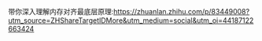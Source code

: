 带你深入理解内存对齐最底层原理:https://zhuanlan.zhihu.com/p/83449008?utm_source=ZHShareTargetIDMore&utm_medium=social&utm_oi=44187122663424

